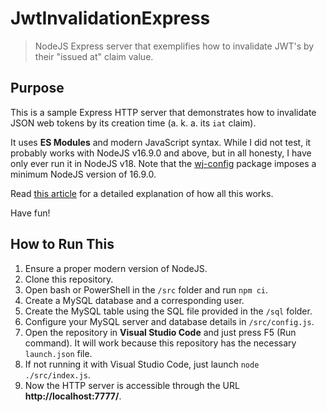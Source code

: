 # JwtInvalidationExpress

> NodeJS Express server that exemplifies how to invalidate JWT's by their "issued at" claim value.

## Purpose

This is a sample Express HTTP server that demonstrates how to invalidate JSON web tokens by its creation time 
(a. k. a. its `iat` claim).

It uses **ES Modules** and modern JavaScript syntax.  While I did not test, it probably works with NodeJS v16.9.0 and 
above, but in all honesty, I have only ever run it in NodeJS v18.  Note that the [wj-config](https://www.npmjs.com/package/wj-config) 
package imposes a minimum NodeJS version of 16.9.0.

Read [this article](https://webjose.hashnode.dev/invalidating-json-web-tokens-jwt-nodejs-express) for a detailed explanation of how all this works.

Have fun!

## How to Run This

1. Ensure a proper modern version of NodeJS.
2. Clone this repository.
3. Open bash or PowerShell in the `/src` folder and run `npm ci`.
4. Create a MySQL database and a corresponding user.
5. Create the MySQL table using the SQL file provided in the `/sql` folder.
6. Configure your MySQL server and database details in `/src/config.js`.
7. Open the repository in **Visual Studio Code** and just press F5 (Run command).  It will work because this repository has the necessary `launch.json` file.
8. If not running it with Visual Studio Code, just launch `node ./src/index.js`.
9. Now the HTTP server is accessible through the URL **http://localhost:7777/**.
